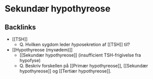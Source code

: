 # Sekundær hypothyreose

## Backlinks
* [[TSH]]
	* Q. Hvilken sygdom leder *hypo*sekretion af [[TSH]] til? 
* [[Hypothyreose (myxødem)]]
	* [[Sekundær hypothyreose]] (insufficient TSH-frigivelse fra hypofyse)
	* Q. Beskriv forskellen på [[Primær hypothyreose]], [[Sekundær hypothyreose]] og [[Tertiær hypothyreose]].

<!-- #anki/tag/med/Endocrinology #anki/deck/Medicine #anki/tag/med/GP -->

<!-- {BearID:038EB540-8538-4E89-8E03-A73BDAEF1A8F-959-00000BF8949E1AA1} -->
